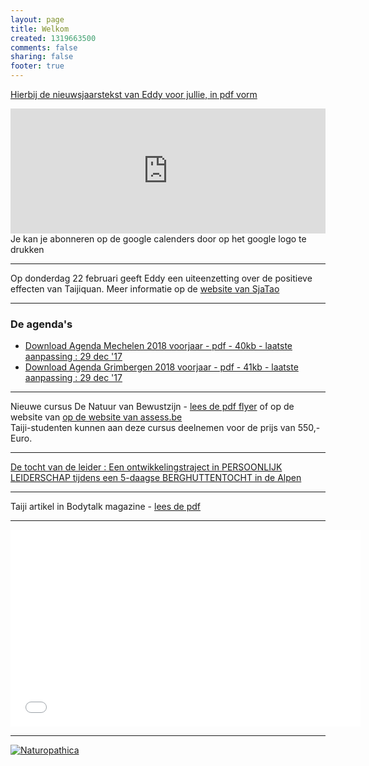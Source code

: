 ```yaml
---
layout: page
title: Welkom	
created: 1319663500
comments: false
sharing: false  
footer: true
---
```

[Hierbij de nieuwsjaarstekst van Eddy voor jullie, in pdf vorm](/flyers/2018_Nieuwjaarstekst.pdf)

<iframe src="https://calendar.google.com/calendar/embed?showTitle=0&amp;showNav=0&amp;showDate=0&amp;showPrint=0&amp;showTabs=0&amp;showCalendars=0&amp;showTz=0&amp;mode=AGENDA&amp;height=200&amp;wkst=2&amp;hl=nl&amp;bgcolor=%23FFFFFF&amp;src=eddypresent.website%40gmail.com&amp;color=%232F6309&amp;src=bnt52stornmaupomm1p01afrt0%40group.calendar.google.com&amp;color=%23125A12&amp;src=sv4bkhqqsf8snmhcjmhj8hqma4%40group.calendar.google.com&amp;color=%235F6B02&amp;ctz=Europe%2FBrussels" style="border-width:0" width="100%" height="200" frameborder="0" scrolling="no"></iframe>
Je kan je abonneren op de google calenders door op het google logo te drukken

---
Op donderdag 22 februari geeft Eddy een uiteenzetting over de positieve effecten van Taijiquan. Meer informatie op de [website van SjaTao](http://www.sjatao.be/ws-taichi.html)

---

### De agenda's

* [Download Agenda Mechelen 2018 voorjaar - pdf - 40kb - laatste aanpassing : 29 dec '17](/flyers/Agenda_Mechelen_2018_voorjaar.pdf)
* [Download Agenda Grimbergen 2018 voorjaar - pdf - 41kb - laatste aanpassing : 29 dec '17](/flyers/Agenda_Grimbergen_2018_voorjaar.pdf)

---
Nieuwe cursus De Natuur van Bewustzijn - [lees de pdf flyer](/flyers/2018_NatuurVanBewustzijn.pdf) of op de website van 
[op de website van assess.be](http://www.assess.be/programmas/de-natuur-van-bewustzijn/?fromEddyPresent)  
Taiji-studenten kunnen aan deze cursus deelnemen voor de prijs van 550,- Euro.

---

[De tocht van de leider : Een ontwikkelingstraject in PERSOONLIJK LEIDERSCHAP tijdens een 5-daagse BERGHUTTENTOCHT in de Alpen](http://www.assess.be/programmas/tocht-van-de-leider/?fromEddyPresent)

---
Taiji artikel in Bodytalk magazine - [lees de pdf](/flyers/TaiChi_voor_lichaam_en_geest_bodytalk.PDF)

---
<iframe width="560"  height="315" src="//www.youtube.com/embed/bjQ3ZA9TKTk?rel=0" frameborder="0" allowfullscreen></iframe>

---

[![Naturopathica](/images/naturopathica.jpg)](http://www.naturopathica.be/)